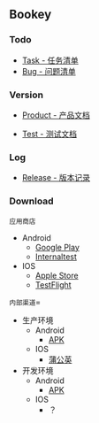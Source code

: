## Bookey

### Todo

- [Task - 任务清单](https://github.com/bookey-dev/bookey.docs/projects/2)
- [Bug - 问题清单](https://github.com/bookey-dev/bookey.bug/issues)

### Version

- [Product - 产品文档](https://github.com/bookey-dev/bookey.docs/issues/1)

- [Test - 测试文档](https://github.com/bookey-dev/bookey.docs/issues/3)

### Log
- [Release - 版本记录](https://github.com/bookey-dev/bookey.docs/issues/5)

### Download

```应用商店```
- Android
   - [Google Play](https://play.google.com/store/apps/details?id=app.bookey)
   - [Internaltest](https://play.google.com/apps/internaltest/4700196513230198982)
- IOS
   - [Apple Store](https://apps.apple.com/cn/app/id1490069864)
   - [TestFlight](https://apps.apple.com/cn/app/testflight/id899247664)

```内部渠道```=
- 生产环境
  - Android
    - [APK](https://wxit.oss-cn-shanghai.aliyuncs.com/apk/bookey/bookey-prod-release.apk)
  - IOS
    - [蒲公英](https://www.pgyer.com/hwqs)
- 开发环境
  - Android
    - [APK](https://wxit.oss-cn-shanghai.aliyuncs.com/apk/bookey/bookey-dev-release.apk)
  - IOS
    - ？


